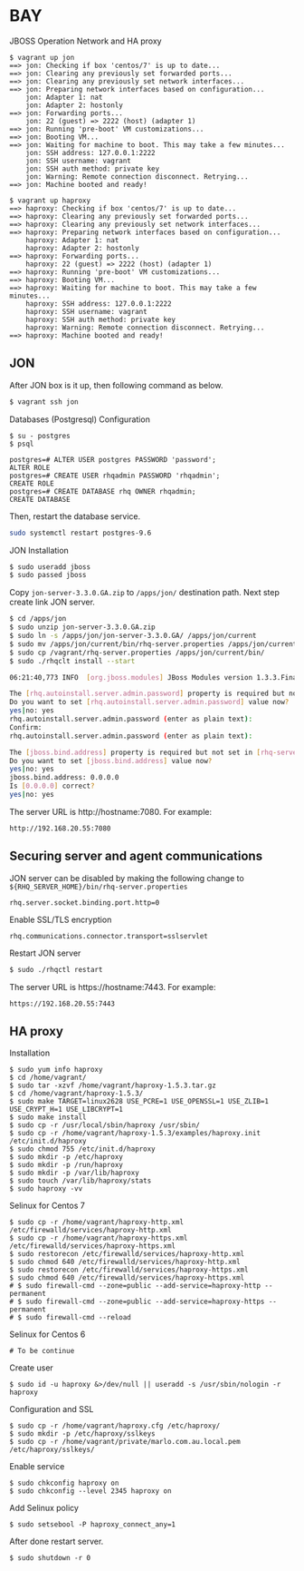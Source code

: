 BAY
=======================================================
JBOSS Operation Network and HA proxy

````text
$ vagrant up jon
==> jon: Checking if box 'centos/7' is up to date...
==> jon: Clearing any previously set forwarded ports...
==> jon: Clearing any previously set network interfaces...
==> jon: Preparing network interfaces based on configuration...
    jon: Adapter 1: nat
    jon: Adapter 2: hostonly
==> jon: Forwarding ports...
    jon: 22 (guest) => 2222 (host) (adapter 1)
==> jon: Running 'pre-boot' VM customizations...
==> jon: Booting VM...
==> jon: Waiting for machine to boot. This may take a few minutes...
    jon: SSH address: 127.0.0.1:2222
    jon: SSH username: vagrant
    jon: SSH auth method: private key
    jon: Warning: Remote connection disconnect. Retrying...
==> jon: Machine booted and ready!

$ vagrant up haproxy
==> haproxy: Checking if box 'centos/7' is up to date...
==> haproxy: Clearing any previously set forwarded ports...
==> haproxy: Clearing any previously set network interfaces...
==> haproxy: Preparing network interfaces based on configuration...
    haproxy: Adapter 1: nat
    haproxy: Adapter 2: hostonly
==> haproxy: Forwarding ports...
    haproxy: 22 (guest) => 2222 (host) (adapter 1)
==> haproxy: Running 'pre-boot' VM customizations...
==> haproxy: Booting VM...
==> haproxy: Waiting for machine to boot. This may take a few minutes...
    haproxy: SSH address: 127.0.0.1:2222
    haproxy: SSH username: vagrant
    haproxy: SSH auth method: private key
    haproxy: Warning: Remote connection disconnect. Retrying...
==> haproxy: Machine booted and ready!
````

**JON**
------------------------------------------------------

After JON box is it up, then following command as below.
````bash
$ vagrant ssh jon
````

Databases (Postgresql) Configuration
````text
$ su - postgres
$ psql

postgres=# ALTER USER postgres PASSWORD 'password';
ALTER ROLE
postgres=# CREATE USER rhqadmin PASSWORD 'rhqadmin';
CREATE ROLE
postgres=# CREATE DATABASE rhq OWNER rhqadmin;
CREATE DATABASE
````

Then, restart the database service.
````bash
sudo systemctl restart postgres-9.6
````

JON Installation
````bash
$ sudo useradd jboss
$ sudo passed jboss
````

Copy `jon-server-3.3.0.GA.zip` to `/apps/jon/` destination path. Next step create link JON server.
````bash
$ cd /apps/jon
$ sudo unzip jon-server-3.3.0.GA.zip
$ sudo ln -s /apps/jon/jon-server-3.3.0.GA/ /apps/jon/current
$ sudo mv /apps/jon/current/bin/rhq-server.properties /apps/jon/current/bin/rhq-server.properties.org 
$ sudo cp /vagrant/rhq-server.properties /apps/jon/current/bin/
$ sudo ./rhqclt install --start

06:21:40,773 INFO  [org.jboss.modules] JBoss Modules version 1.3.3.Final-redhat-1

The [rhq.autoinstall.server.admin.password] property is required but not set in [rhq-server.properties].
Do you want to set [rhq.autoinstall.server.admin.password] value now?
yes|no: yes
rhq.autoinstall.server.admin.password (enter as plain text): 
Confirm:
rhq.autoinstall.server.admin.password (enter as plain text): 

The [jboss.bind.address] property is required but not set in [rhq-server.properties].
Do you want to set [jboss.bind.address] value now?
yes|no: yes
jboss.bind.address: 0.0.0.0
Is [0.0.0.0] correct?
yes|no: yes
````

The server URL is http://hostname:7080. For example: 
````text
http://192.168.20.55:7080
````

**Securing server and agent communications**
------------------------------------------------------

JON server can be disabled by making the following change to ``${RHQ_SERVER_HOME}/bin/rhq-server.properties``
````smartyconfig
rhq.server.socket.binding.port.http=0
````

Enable SSL/TLS encryption
````smartyconfig
rhq.communications.connector.transport=sslservlet
````

Restart JON server
````bash
$ sudo ./rhqctl restart
````

The server URL is https://hostname:7443. For example: 
````text
https://192.168.20.55:7443
````

**HA proxy**
------------------------------------------------------

Installation
````text
$ sudo yum info haproxy
$ cd /home/vagrant/
$ sudo tar -xzvf /home/vagrant/haproxy-1.5.3.tar.gz
$ cd /home/vagrant/haproxy-1.5.3/
$ sudo make TARGET=linux2628 USE_PCRE=1 USE_OPENSSL=1 USE_ZLIB=1 USE_CRYPT_H=1 USE_LIBCRYPT=1
$ sudo make install
$ sudo cp -r /usr/local/sbin/haproxy /usr/sbin/
$ sudo cp -r /home/vagrant/haproxy-1.5.3/examples/haproxy.init /etc/init.d/haproxy
$ sudo chmod 755 /etc/init.d/haproxy
$ sudo mkdir -p /etc/haproxy
$ sudo mkdir -p /run/haproxy
$ sudo mkdir -p /var/lib/haproxy
$ sudo touch /var/lib/haproxy/stats
$ sudo haproxy -vv
````

Selinux for Centos 7
````text
$ sudo cp -r /home/vagrant/haproxy-http.xml /etc/firewalld/services/haproxy-http.xml
$ sudo cp -r /home/vagrant/haproxy-https.xml /etc/firewalld/services/haproxy-https.xml
$ sudo restorecon /etc/firewalld/services/haproxy-http.xml
$ sudo chmod 640 /etc/firewalld/services/haproxy-http.xml
$ sudo restorecon /etc/firewalld/services/haproxy-https.xml
$ sudo chmod 640 /etc/firewalld/services/haproxy-https.xml
# $ sudo firewall-cmd --zone=public --add-service=haproxy-http --permanent
# $ sudo firewall-cmd --zone=public --add-service=haproxy-https --permanent
# $ sudo firewall-cmd --reload
````

Selinux for Centos 6
````text
# To be continue
````

Create user
````text
$ sudo id -u haproxy &>/dev/null || useradd -s /usr/sbin/nologin -r haproxy
````

Configuration and SSL
````text
$ sudo cp -r /home/vagrant/haproxy.cfg /etc/haproxy/
$ sudo mkdir -p /etc/haproxy/sslkeys
$ sudo cp -r /home/vagrant/private/marlo.com.au.local.pem /etc/haproxy/sslkeys/
````

Enable service
````text
$ sudo chkconfig haproxy on
$ sudo chkconfig --level 2345 haproxy on
````

Add Selinux policy
````text
$ sudo setsebool -P haproxy_connect_any=1
````

After done restart server.
````text
$ sudo shutdown -r 0
````